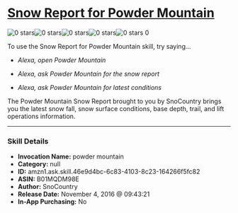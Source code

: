 # [Snow Report for Powder Mountain](http://alexa.amazon.com/#skills/amzn1.ask.skill.46e9d4bc-6c83-4103-8c23-164266f5fc82)
![0 stars](../../images/ic_star_border_black_18dp_1x.png)![0 stars](../../images/ic_star_border_black_18dp_1x.png)![0 stars](../../images/ic_star_border_black_18dp_1x.png)![0 stars](../../images/ic_star_border_black_18dp_1x.png)![0 stars](../../images/ic_star_border_black_18dp_1x.png) 0

To use the Snow Report for Powder Mountain skill, try saying...

* *Alexa, open Powder Mountain*

* *Alexa, ask Powder Mountain for the snow report*

* *Alexa, ask Powder Mountain for latest conditions*

The Powder Mountain Snow Report brought to you by SnoCountry brings you the latest snow fall, snow surface conditions,  base depth, trail, and lift operations information.

***

### Skill Details

* **Invocation Name:** powder mountain
* **Category:** null
* **ID:** amzn1.ask.skill.46e9d4bc-6c83-4103-8c23-164266f5fc82
* **ASIN:** B01MQDM98E
* **Author:** SnoCountry
* **Release Date:** November 4, 2016 @ 09:43:21
* **In-App Purchasing:** No

